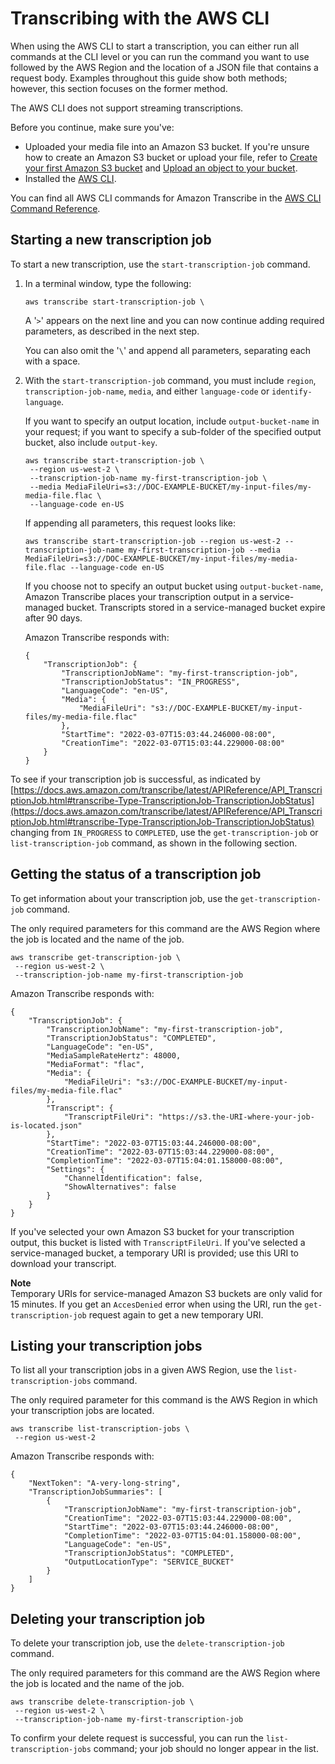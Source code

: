 # Transcribing with the AWS CLI<a name="getting-started-cli"></a>

When using the AWS CLI to start a transcription, you can either run all commands at the CLI level or you can run the command you want to use followed by the AWS Region and the location of a JSON file that contains a request body\. Examples throughout this guide show both methods; however, this section focuses on the former method\.

The AWS CLI does not support streaming transcriptions\.

Before you continue, make sure you've:
+ Uploaded your media file into an Amazon S3 bucket\. If you're unsure how to create an Amazon S3 bucket or upload your file, refer to [Create your first Amazon S3 bucket](https://docs.aws.amazon.com/AmazonS3/latest/userguide/creating-bucket.html) and [Upload an object to your bucket](https://docs.aws.amazon.com/AmazonS3/latest/userguide/uploading-an-object-bucket.html)\.
+ Installed the [AWS CLI](getting-started.md#getting-started-api)\.

You can find all AWS CLI commands for Amazon Transcribe in the [AWS CLI Command Reference](https://awscli.amazonaws.com/v2/documentation/api/latest/reference/transcribe/index.html#cli-aws-transcribe)\.

## Starting a new transcription job<a name="getting-started-cli-start-job"></a>

To start a new transcription, use the `start-transcription-job` command\.

1. In a terminal window, type the following:

   ```
   aws transcribe start-transcription-job \
   ```

   A '`>`' appears on the next line and you can now continue adding required parameters, as described in the next step\.

   You can also omit the '`\`' and append all parameters, separating each with a space\.

1. With the `start-transcription-job` command, you must include `region`, `transcription-job-name`, `media`, and either `language-code` or `identify-language`\.

   If you want to specify an output location, include `output-bucket-name` in your request; if you want to specify a sub\-folder of the specified output bucket, also include `output-key`\.

   ```
   aws transcribe start-transcription-job \
    --region us-west-2 \
    --transcription-job-name my-first-transcription-job \
    --media MediaFileUri=s3://DOC-EXAMPLE-BUCKET/my-input-files/my-media-file.flac \
    --language-code en-US
   ```

   If appending all parameters, this request looks like:

   ```
   aws transcribe start-transcription-job --region us-west-2 --transcription-job-name my-first-transcription-job --media MediaFileUri=s3://DOC-EXAMPLE-BUCKET/my-input-files/my-media-file.flac --language-code en-US
   ```

   If you choose not to specify an output bucket using `output-bucket-name`, Amazon Transcribe places your transcription output in a service\-managed bucket\. Transcripts stored in a service\-managed bucket expire after 90 days\.

   Amazon Transcribe responds with:

   ```
   {
       "TranscriptionJob": {
           "TranscriptionJobName": "my-first-transcription-job",
           "TranscriptionJobStatus": "IN_PROGRESS",
           "LanguageCode": "en-US",
           "Media": {
               "MediaFileUri": "s3://DOC-EXAMPLE-BUCKET/my-input-files/my-media-file.flac"
           },
           "StartTime": "2022-03-07T15:03:44.246000-08:00",
           "CreationTime": "2022-03-07T15:03:44.229000-08:00"
       }
   }
   ```

To see if your transcription job is successful, as indicated by [https://docs.aws.amazon.com/transcribe/latest/APIReference/API_TranscriptionJob.html#transcribe-Type-TranscriptionJob-TranscriptionJobStatus](https://docs.aws.amazon.com/transcribe/latest/APIReference/API_TranscriptionJob.html#transcribe-Type-TranscriptionJob-TranscriptionJobStatus) changing from `IN_PROGRESS` to `COMPLETED`, use the `get-transcription-job` or `list-transcription-job` command, as shown in the following section\.

## Getting the status of a transcription job<a name="getting-started-cli-get-job"></a>

To get information about your transcription job, use the `get-transcription-job` command\.

The only required parameters for this command are the AWS Region where the job is located and the name of the job\.

```
aws transcribe get-transcription-job \
 --region us-west-2 \
 --transcription-job-name my-first-transcription-job
```

Amazon Transcribe responds with:

```
{
    "TranscriptionJob": {
        "TranscriptionJobName": "my-first-transcription-job",
        "TranscriptionJobStatus": "COMPLETED",
        "LanguageCode": "en-US",
        "MediaSampleRateHertz": 48000,
        "MediaFormat": "flac",
        "Media": {
            "MediaFileUri": "s3://DOC-EXAMPLE-BUCKET/my-input-files/my-media-file.flac"
        },
        "Transcript": {
            "TranscriptFileUri": "https://s3.the-URI-where-your-job-is-located.json"
        },
        "StartTime": "2022-03-07T15:03:44.246000-08:00",
        "CreationTime": "2022-03-07T15:03:44.229000-08:00",
        "CompletionTime": "2022-03-07T15:04:01.158000-08:00",
        "Settings": {
            "ChannelIdentification": false,
            "ShowAlternatives": false
        }
    }
}
```

If you've selected your own Amazon S3 bucket for your transcription output, this bucket is listed with `TranscriptFileUri`\. If you've selected a service\-managed bucket, a temporary URI is provided; use this URI to download your transcript\.

**Note**  
Temporary URIs for service\-managed Amazon S3 buckets are only valid for 15 minutes\. If you get an `AccesDenied` error when using the URI, run the `get-transcription-job` request again to get a new temporary URI\.

## Listing your transcription jobs<a name="getting-started-cli-list-jobs"></a>

To list all your transcription jobs in a given AWS Region, use the `list-transcription-jobs` command\.

The only required parameter for this command is the AWS Region in which your transcription jobs are located\.

```
aws transcribe list-transcription-jobs \
 --region us-west-2
```

Amazon Transcribe responds with:

```
{
    "NextToken": "A-very-long-string",
    "TranscriptionJobSummaries": [
        {
            "TranscriptionJobName": "my-first-transcription-job",
            "CreationTime": "2022-03-07T15:03:44.229000-08:00",
            "StartTime": "2022-03-07T15:03:44.246000-08:00",
            "CompletionTime": "2022-03-07T15:04:01.158000-08:00",
            "LanguageCode": "en-US",
            "TranscriptionJobStatus": "COMPLETED",
            "OutputLocationType": "SERVICE_BUCKET"
        }        
    ]
}
```

## Deleting your transcription job<a name="getting-started-cli-delete-job"></a>

To delete your transcription job, use the `delete-transcription-job` command\.

The only required parameters for this command are the AWS Region where the job is located and the name of the job\.

```
aws transcribe delete-transcription-job \
 --region us-west-2 \
 --transcription-job-name my-first-transcription-job
```

To confirm your delete request is successful, you can run the `list-transcription-jobs` command; your job should no longer appear in the list\.